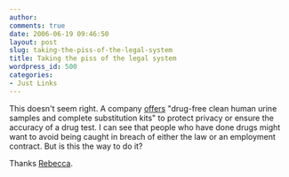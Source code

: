 ```yaml
---
author:
comments: true
date: 2006-06-19 09:46:50
layout: post
slug: taking-the-piss-of-the-legal-system
title: Taking the piss of the legal system
wordpress_id: 500
categories:
- Just Links
---
```


This doesn't seem right. A company [offers](http://www.ureasample.com/pass-drug-test/body-detox-thc.shtml) "drug-free clean human urine samples and complete substitution kits" to protect privacy or ensure the accuracy of a drug test. I can see that people who have done drugs might want to avoid being caught in breach of either the law or an employment contract. But is this the way to do it? 

Thanks [Rebecca](http://www.rebeccablood.net/archive/2006/06/urine_samples_on_the_web.html).


